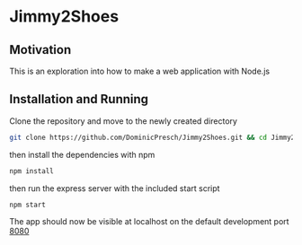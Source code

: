 # Jimmy2Shoes
## Motivation
This is an exploration into how to make a web application with Node.js
## Installation and Running
Clone the repository and move to the newly created directory
```bash
git clone https://github.com/DominicPresch/Jimmy2Shoes.git && cd Jimmy2Shoes
```
then install the dependencies with npm
```bash
npm install
```
then run the express server with the included start script
```bash
npm start
```
The app should now be visible at localhost on the default development port [8080](http://localhost:8080)
